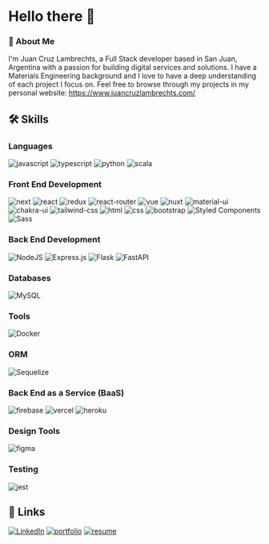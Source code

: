 # Hello there 👋

### :rocket: About Me

I'm Juan Cruz Lambrechts, a Full Stack developer based in San Juan, Argentina with a passion for building digital services and solutions. I have a Materials Engineering background and I love to have a deep understanding of each project I focus on.
Feel free to browse through my projects in my personal website: https://www.juancruzlambrechts.com/

## 🛠️ Skills

### Languages

![javascript](https://img.shields.io/badge/JavaScript-323330?style=for-the-badge&logo=javascript&logoColor=F7DF1E)
![typescript](https://img.shields.io/badge/Typescript-3178C6?style=for-the-badge&logo=typescript&logoColor=white)
![python](https://img.shields.io/badge/Python-3776AB?style=for-the-badge&logo=python&logoColor=white)
![scala](https://img.shields.io/badge/Scala-DC322F?style=for-the-badge&logo=scala&logoColor=white)

### Front End Development

![next](https://img.shields.io/badge/Next-000000?style=for-the-badge&logo=nextdotjs&logoColor=FFFFFF)
![react](https://img.shields.io/badge/React-20232A?style=for-the-badge&logo=react&logoColor=61DAFB)
![redux](https://img.shields.io/badge/Redux-593D88?style=for-the-badge&logo=redux&logoColor=white)
![react-router](https://img.shields.io/badge/React_Router-CA4245?style=for-the-badge&logo=react-router&logoColor=white)
![vue](https://img.shields.io/badge/Vue-20232A?style=for-the-badge&logo=vuedotjs&logoColor=4FC08D)
![nuxt](https://img.shields.io/badge/Nuxt-000000?style=for-the-badge&logo=nuxtdotjs&logoColor=00DC82)
![material-ui](https://img.shields.io/badge/Material_UI-0081CB?style=for-the-badge&logo=mui&logoColor=white)
![chakra-ui](https://img.shields.io/badge/Chakra_UI-319795?style=for-the-badge&logo=chakra-ui&logoColor=white)
![tailwind-css](https://img.shields.io/badge/tailwind_css-06B6D4?style=for-the-badge&logo=tailwind-css&logoColor=white)
![html](https://img.shields.io/badge/HTML5-E34F26?style=for-the-badge&logo=html5&logoColor=white)
![css](https://img.shields.io/badge/CSS3-1572B6?style=for-the-badge&logo=css3&logoColor=white)
![bootstrap](https://img.shields.io/badge/Bootstrap-563D7C?style=for-the-badge&logo=bootstrap&logoColor=white)
![Styled Components](https://img.shields.io/badge/styled--components-DB7093?style=for-the-badge&logo=styled-components&logoColor=white)
![Sass](https://img.shields.io/badge/sass-CC6699?style=for-the-badge&logo=sass&logoColor=white)

### Back End Development

![NodeJS](https://img.shields.io/badge/node.js-6DA55F?style=for-the-badge&logo=node.js&logoColor=white)
![Express.js](https://img.shields.io/badge/express.js-%23404d59.svg?style=for-the-badge&logo=express&logoColor=%2361DAFB)
![Flask](https://img.shields.io/badge/flask-white?style=for-the-badge&logo=flask&logoColor=000000)
![FastAPI](https://img.shields.io/badge/express.js-%23404d59.svg?style=for-the-badge&logo=express&logoColor=%2361DAFB)

### Databases

![MySQL](https://img.shields.io/badge/mysql-%2300f.svg?style=for-the-badge&logo=mysql&logoColor=white)

### Tools

![Docker](https://img.shields.io/badge/docker-2496ED?style=for-the-badge&logo=docker&logoColor=white)

### ORM

![Sequelize](https://img.shields.io/badge/Sequelize-52B0E7?style=for-the-badge&logo=Sequelize&logoColor=white)

### Back End as a Service (BaaS)

![firebase](https://img.shields.io/badge/Firebase-ffaa00?style=for-the-badge&logo=Firebase&logoColor=white)
![vercel](https://img.shields.io/badge/Vercel-000000?style=for-the-badge&logo=Vercel&logoColor=white)
![heroku](https://img.shields.io/badge/Heroku-430098?style=for-the-badge&logo=heroku&logoColor=white)

### Design Tools

![figma](https://img.shields.io/badge/figma-000000?style=for-the-badge&logo=figma&logoColor=white)

### Testing

![jest](https://img.shields.io/badge/Jest-C21325?style=for-the-badge&logo=jest&logoColor=white)

## 🔗 Links

[![LinkedIn](https://img.shields.io/badge/linkedin-%230077B5.svg?style=for-the-badge&logo=linkedin&logoColor=white)](https://www.linkedin.com/in/jclambrechts/)
[![portfolio](https://img.shields.io/badge/Portfolio-5340ff?style=for-the-badge&logo=Google-chrome&logoColor=white)](https://personal-portfolio-catboxy.vercel.app/)
[![resume](https://img.shields.io/badge/Resume-4285F4?style=for-the-badge&logo=read-the-docs&logoColor=white)](https://drive.google.com/file/d/1VcM2TSIvlXd9L7RY6R7XK6ln8uzzd2Vn/view?usp=sharing)
<!--
**CatBoxy/CatBoxy** is a ✨ _special_ ✨ repository because its `README.md` (this file) appears on your GitHub profile.

Here are some ideas to get you started:

- 🔭 I’m currently working on ...
- 🌱 I’m currently learning ...
- 👯 I’m looking to collaborate on ...
- 🤔 I’m looking for help with ...
- 💬 Ask me about ...
- 📫 How to reach me: ...
- 😄 Pronouns: ...
- ⚡ Fun fact: ...
-->
